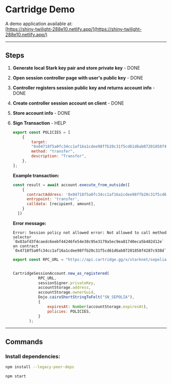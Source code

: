 # Cartridge Demo

A demo application available at:  
[https://shiny-twilight-288e10.netlify.app/](https://shiny-twilight-288e10.netlify.app/)

---

## Steps

1. **Generate local Stark key pair and store private key** - DONE

2. **Open session controller page with user's public key** - DONE

3. **Controller registers session public key and returns account info** - DONE

4. **Create controller session account on client** - DONE

5. **Store account info** - DONE

6. **Sign Transaction** - HELP

    ```javascript
    export const POLICIES = [  
        {
            target:
            "0x04718f5a0fc34cc1af16a1cdee98ffb20c31f5cd61d6ab07201858f4287c938d",
            method: "transfer",
            description: "Transfer",
        },
    ];
    ```

    **Example transaction:** 

    ```javascript    
    const result = await account.execute_from_outside([
        {
          contractAddress: '0x04718f5a0fc34cc1af16a1cdee98ffb20c31f5cd61d6ab07201858f4287c938d',
          entrypoint: 'transfer',
          calldata: [recipient, amount],
        }
      ])
    ```

    **Error message:** 
    ```
    Error: Session policy not allowed error: Not allowed to call method selector `0x83afd3f4caedc6eebf44246fe54e38c95e3179a5ec9ea81740eca5b482d12e` on contract `0x4718f5a0fc34cc1af16a1cdee98ffb20c31f5cd61d6ab07201858f4287c938d`
    ```

    
     ```javascript 
     export const RPC_URL = "https://api.cartridge.gg/x/starknet/sepolia?paymaster=false";


    CartridgeSessionAccount.new_as_registered(
                RPC_URL,
                sessionSigner.privateKey,
                accountStorage.address,
                accountStorage.ownerGuid,
                Dojo.cairoShortStringToFelt("SN_SEPOLIA"),
                {
                    expiresAt: Number(accountStorage.expiresAt),
                    policies: POLICIES,
                }
            );
     ```

---

## Commands

### Install dependencies:

```bash
npm install --legacy-peer-deps

npm start




